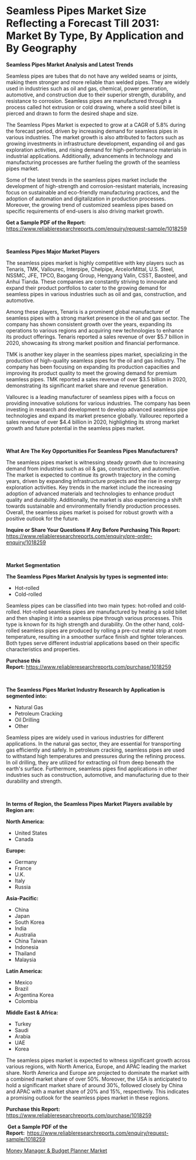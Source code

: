 <p><h1>Seamless Pipes Market Size Reflecting a Forecast Till 2031: Market By Type, By Application and By Geography</h1></p><p><strong>Seamless Pipes Market Analysis and Latest Trends</strong></p>
<p><p>Seamless pipes are tubes that do not have any welded seams or joints, making them stronger and more reliable than welded pipes. They are widely used in industries such as oil and gas, chemical, power generation, automotive, and construction due to their superior strength, durability, and resistance to corrosion. Seamless pipes are manufactured through a process called hot extrusion or cold drawing, where a solid steel billet is pierced and drawn to form the desired shape and size.</p><p>The Seamless Pipes Market is expected to grow at a CAGR of 5.8% during the forecast period, driven by increasing demand for seamless pipes in various industries. The market growth is also attributed to factors such as growing investments in infrastructure development, expanding oil and gas exploration activities, and rising demand for high-performance materials in industrial applications. Additionally, advancements in technology and manufacturing processes are further fueling the growth of the seamless pipes market.</p><p>Some of the latest trends in the seamless pipes market include the development of high-strength and corrosion-resistant materials, increasing focus on sustainable and eco-friendly manufacturing practices, and the adoption of automation and digitalization in production processes. Moreover, the growing trend of customized seamless pipes based on specific requirements of end-users is also driving market growth.</p></p>
<p><strong>Get a Sample PDF of the Report:&nbsp;</strong> <a href="https://www.reliableresearchreports.com/enquiry/request-sample/1018259">https://www.reliableresearchreports.com/enquiry/request-sample/1018259</a></p>
<p>&nbsp;</p>
<p><strong>Seamless Pipes Major Market Players</strong></p>
<p><p>The seamless pipes market is highly competitive with key players such as Tenaris, TMK, Vallourec, Interpipe, Chelpipe, ArcelorMittal, U.S. Steel, NSSMC, JFE, TPCO, Baogang Group, Hengyang Valin, CSST, Baosteel, and Anhui Tianda. These companies are constantly striving to innovate and expand their product portfolios to cater to the growing demand for seamless pipes in various industries such as oil and gas, construction, and automotive.</p><p>Among these players, Tenaris is a prominent global manufacturer of seamless pipes with a strong market presence in the oil and gas sector. The company has shown consistent growth over the years, expanding its operations to various regions and acquiring new technologies to enhance its product offerings. Tenaris reported a sales revenue of over $5.7 billion in 2020, showcasing its strong market position and financial performance.</p><p>TMK is another key player in the seamless pipes market, specializing in the production of high-quality seamless pipes for the oil and gas industry. The company has been focusing on expanding its production capacities and improving its product quality to meet the growing demand for premium seamless pipes. TMK reported a sales revenue of over $3.5 billion in 2020, demonstrating its significant market share and revenue generation.</p><p>Vallourec is a leading manufacturer of seamless pipes with a focus on providing innovative solutions for various industries. The company has been investing in research and development to develop advanced seamless pipe technologies and expand its market presence globally. Vallourec reported a sales revenue of over $4.4 billion in 2020, highlighting its strong market growth and future potential in the seamless pipes market.</p></p>
<p>&nbsp;</p>
<p><strong>What Are The Key Opportunities For Seamless Pipes Manufacturers?</strong></p>
<p><p>The seamless pipes market is witnessing steady growth due to increasing demand from industries such as oil & gas, construction, and automotive. The market is expected to continue its growth trajectory in the coming years, driven by expanding infrastructure projects and the rise in energy exploration activities. Key trends in the market include the increasing adoption of advanced materials and technologies to enhance product quality and durability. Additionally, the market is also experiencing a shift towards sustainable and environmentally friendly production processes. Overall, the seamless pipes market is poised for robust growth with a positive outlook for the future.</p></p>
<p><strong>Inquire or Share Your Questions If Any Before Purchasing This Report:</strong> <a href="https://www.reliableresearchreports.com/enquiry/pre-order-enquiry/1018259">https://www.reliableresearchreports.com/enquiry/pre-order-enquiry/1018259</a></p>
<p>&nbsp;</p>
<p><strong>Market Segmentation</strong></p>
<p><strong>The Seamless Pipes Market Analysis by types is segmented into:</strong></p>
<p><ul><li>Hot-rolled</li><li>Cold-rolled</li></ul></p>
<p><p>Seamless pipes can be classified into two main types: hot-rolled and cold-rolled. Hot-rolled seamless pipes are manufactured by heating a solid billet and then shaping it into a seamless pipe through various processes. This type is known for its high strength and durability. On the other hand, cold-rolled seamless pipes are produced by rolling a pre-cut metal strip at room temperature, resulting in a smoother surface finish and tighter tolerances. Both types serve different industrial applications based on their specific characteristics and properties.</p></p>
<p><strong>Purchase this Report:&nbsp;</strong><a href="https://www.reliableresearchreports.com/purchase/1018259">https://www.reliableresearchreports.com/purchase/1018259</a></p>
<p>&nbsp;</p>
<p><strong>The Seamless Pipes Market Industry Research by Application is segmented into:</strong></p>
<p><ul><li>Natural Gas</li><li>Petroleum Cracking</li><li>Oil Drilling</li><li>Other</li></ul></p>
<p><p>Seamless pipes are widely used in various industries for different applications. In the natural gas sector, they are essential for transporting gas efficiently and safely. In petroleum cracking, seamless pipes are used to withstand high temperatures and pressures during the refining process. In oil drilling, they are utilized for extracting oil from deep beneath the earth's surface. Furthermore, seamless pipes find applications in other industries such as construction, automotive, and manufacturing due to their durability and strength.</p></p>
<p>&nbsp;</p>
<p><strong>In terms of Region, the Seamless Pipes Market Players available by Region are:</strong></p>
<p>
    <p> <strong> North America: </strong>
        <ul>
            <li>United States</li>
            <li>Canada</li>
        </ul>
        </p> 
    <p> <strong> Europe: </strong>
        <ul>
            <li>Germany</li>
            <li>France</li>
            <li>U.K.</li>
            <li>Italy</li>
            <li>Russia</li>
        </ul>
        </p> 
    <p> <strong> Asia-Pacific: </strong>
        <ul>
            <li>China</li>
            <li>Japan</li>
            <li>South Korea</li>
            <li>India</li>
            <li>Australia</li>
            <li>China Taiwan</li>
            <li>Indonesia</li>
            <li>Thailand</li>
            <li>Malaysia</li>
        </ul>
        </p> 
    <p> <strong> Latin America: </strong>
        <ul>
            <li>Mexico</li>
            <li>Brazil</li>
            <li>Argentina Korea</li>
            <li>Colombia</li>
        </ul>
        </p> 
    <p> <strong> Middle East & Africa: </strong>
        <ul>
            <li>Turkey</li>
            <li>Saudi</li>
            <li>Arabia</li>
            <li>UAE</li>
            <li>Korea</li>
        </ul>
    </p>
    </p>
<p><p>The seamless pipes market is expected to witness significant growth across various regions, with North America, Europe, and APAC leading the market share. North America and Europe are projected to dominate the market with a combined market share of over 50%. Moreover, the USA is anticipated to hold a significant market share of around 30%, followed closely by China and APAC with a market share of 20% and 15%, respectively. This indicates a promising outlook for the seamless pipes market in these regions.</p></p>
<p><strong>Purchase this Report: </strong><a href="https://www.reliableresearchreports.com/purchase/1018259">https://www.reliableresearchreports.com/purchase/1018259</a></p>
<p>&nbsp;<strong>Get a Sample PDF of the Report:&nbsp;&nbsp;</strong><a href="https://www.reliableresearchreports.com/enquiry/request-sample/1018259">https://www.reliableresearchreports.com/enquiry/request-sample/1018259</a></p>
<p><strong></strong></p>
<p><p><a href="https://invited-way-688.notion.site/Money-Manager-Budget-Planner-Market-Size-and-Examines-its-Market-Scope-with-a-Primary-Focus-on-G-2ca88ab0c1d0482d98dee35a718cbd50">Money Manager & Budget Planner Market</a></p></p>